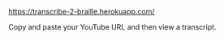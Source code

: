 https://transcribe-2-braille.herokuapp.com/

Copy and paste your YouTube URL and then view a transcript.